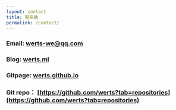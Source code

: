 ```yaml
---
layout: contact
title: 联系我
permalink: /contact/
---
```


### Email: werts-we@qq.com
### Blog: [werts.ml](werts.ml)
### Gitpage: [werts.github.io](werts.github.io)
### Git repo： [https://github.com/werts?tab=repositories](https://github.com/werts?tab=repositories)